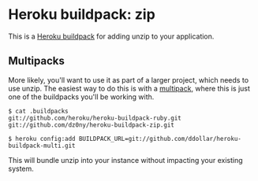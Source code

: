 Heroku buildpack: zip
======================

This is a [Heroku buildpack](http://devcenter.heroku.com/articles/buildpacks)
for adding unzip to your application.

Multipacks
----------

More likely, you'll want to use it as part of a larger project, which needs to use unzip. The easiest way to do this is with a [multipack](https://github.com/ddollar/heroku-buildpack-multi),
where this is just one of the buildpacks you'll be working with.

    $ cat .buildpacks
    git://github.com/heroku/heroku-buildpack-ruby.git
    git://github.com/dz0ny/heroku-buildpack-zip.git

    $ heroku config:add BUILDPACK_URL=git://github.com/ddollar/heroku-buildpack-multi.git

This will bundle unzip into your instance without impacting your existing
system.
